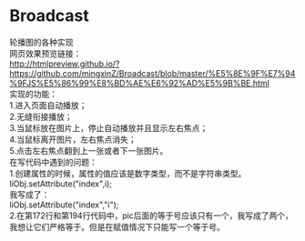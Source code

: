 # Broadcast
轮播图的各种实现</br>
网页效果预览链接：</br>
http://htmlpreview.github.io/?https://github.com/mingxinZ/Broadcast/blob/master/%E5%8E%9F%E7%94%9FJS%E5%86%99%E8%BD%AE%E6%92%AD%E5%9B%BE.html</br>
实现的功能：</br>
1.进入页面自动播放；</br>
2.无缝衔接播放；</br>
3.当鼠标放在图片上，停止自动播放并且显示左右焦点；</br>
4.当鼠标离开图片，左右焦点消失；</br>
5.点击左右焦点翻到上一张或者下一张图片。</br>
在写代码中遇到的问题：</br>
1.创建属性的时候，属性的值应该是数字类型，而不是字符串类型。</br>
liObj.setAttribute("index",i);</br>
我写成了：</br>
liObj.setAttribute("index","i");</br>
2.在第172行和第194行代码中，pic后面的等于号应该只有一个，我写成了两个，我想让它们严格等于。但是在赋值情况下只能写一个等于号。</br>
